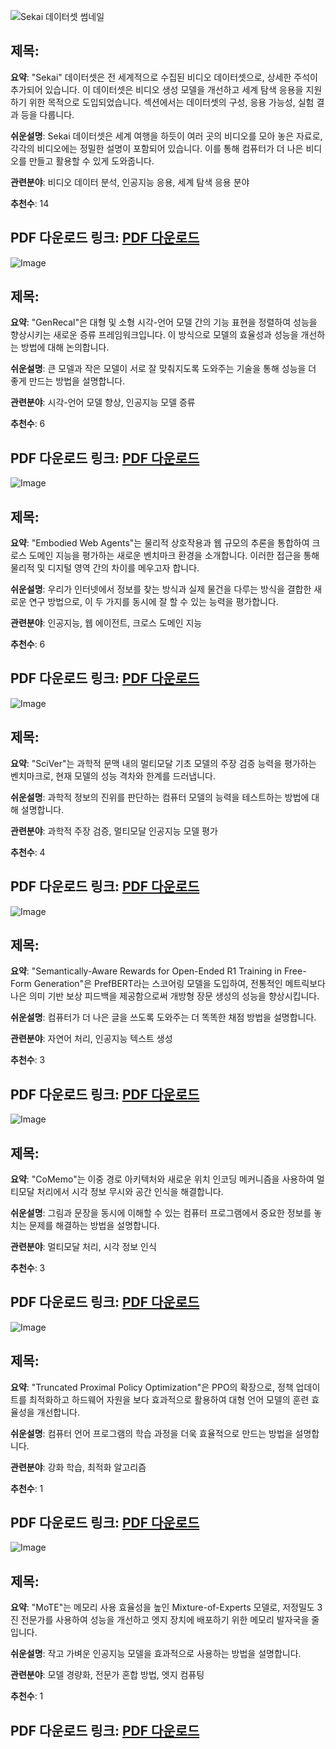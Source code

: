 ![Sekai 데이터셋 썸네일](\/avatars\/47ab3ada51c9b9976ac1cd0c4301c373.svg)
## 제목:
**요약**:
"Sekai" 데이터셋은 전 세계적으로 수집된 비디오 데이터셋으로, 상세한 주석이 추가되어 있습니다. 이 데이터셋은 비디오 생성 모델을 개선하고 세계 탐색 응용을 지원하기 위한 목적으로 도입되었습니다. 섹션에서는 데이터셋의 구성, 응용 가능성, 실험 결과 등을 다룹니다.

**쉬운설명**:
Sekai 데이터셋은 세계 여행을 하듯이 여러 곳의 비디오를 모아 놓은 자료로, 각각의 비디오에는 정밀한 설명이 포함되어 있습니다. 이를 통해 컴퓨터가 더 나은 비디오를 만들고 활용할 수 있게 도와줍니다.

**관련분야**:
비디오 데이터 분석, 인공지능 응용, 세계 탐색 응용 분야

**추천수**:
14

**PDF 다운로드 링크**: [PDF 다운로드](https://arxiv.org/pdf/2506.15675)
---

![Image](https://cdn-avatars.huggingface.co/v1/production/uploads/657152eb12f162153b50ec9d/qnldHP35PclV0pDz_05q8.jpeg)
## 제목:
**요약**:
"GenRecal"은 대형 및 소형 시각-언어 모델 간의 기능 표현을 정렬하여 성능을 향상시키는 새로운 증류 프레임워크입니다. 이 방식으로 모델의 효율성과 성능을 개선하는 방법에 대해 논의합니다.

**쉬운설명**:
큰 모델과 작은 모델이 서로 잘 맞춰지도록 도와주는 기술을 통해 성능을 더 좋게 만드는 방법을 설명합니다.

**관련분야**:
시각-언어 모델 향상, 인공지능 모델 증류

**추천수**:
6

**PDF 다운로드 링크**: [PDF 다운로드](https://arxiv.org/pdf/2506.15681)
---

![Image](https://cdn-thumbnails.huggingface.co/social-thumbnails/papers/2506.15677.png)
## 제목:
**요약**:
"Embodied Web Agents"는 물리적 상호작용과 웹 규모의 추론을 통합하여 크로스 도메인 지능을 평가하는 새로운 벤치마크 환경을 소개합니다. 이러한 접근을 통해 물리적 및 디지털 영역 간의 차이를 메우고자 합니다.

**쉬운설명**:
우리가 인터넷에서 정보를 찾는 방식과 실제 물건을 다루는 방식을 결합한 새로운 연구 방법으로, 이 두 가지를 동시에 잘 할 수 있는 능력을 평가합니다.

**관련분야**:
인공지능, 웹 에이전트, 크로스 도메인 지능

**추천수**:
6

**PDF 다운로드 링크**: [PDF 다운로드](https://arxiv.org/pdf/2506.15677)
---

![Image](https://cdn-thumbnails.huggingface.co/social-thumbnails/papers/2506.15569.png)
## 제목:
**요약**:
"SciVer"는 과학적 문맥 내의 멀티모달 기초 모델의 주장 검증 능력을 평가하는 벤치마크로, 현재 모델의 성능 격차와 한계를 드러냅니다.

**쉬운설명**:
과학적 정보의 진위를 판단하는 컴퓨터 모델의 능력을 테스트하는 방법에 대해 설명합니다.

**관련분야**:
과학적 주장 검증, 멀티모달 인공지능 모델 평가

**추천수**:
4

**PDF 다운로드 링크**: [PDF 다운로드](https://arxiv.org/pdf/2506.15569)
---

![Image](https://cdn-thumbnails.huggingface.co/social-thumbnails/papers/2506.15068.png)
## 제목:
**요약**:
"Semantically-Aware Rewards for Open-Ended R1 Training in Free-Form Generation"은 PrefBERT라는 스코어링 모델을 도입하여, 전통적인 메트릭보다 나은 의미 기반 보상 피드백을 제공함으로써 개방형 장문 생성의 성능을 향상시킵니다.

**쉬운설명**:
컴퓨터가 더 나은 글을 쓰도록 도와주는 더 똑똑한 채점 방법을 설명합니다.

**관련분야**:
자연어 처리, 인공지능 텍스트 생성

**추천수**:
3

**PDF 다운로드 링크**: [PDF 다운로드](https://arxiv.org/pdf/2506.15068)
---

![Image](https://cdn-thumbnails.huggingface.co/social-thumbnails/papers/2506.06279.png)
## 제목:
**요약**:
"CoMemo"는 이중 경로 아키텍처와 새로운 위치 인코딩 메커니즘을 사용하여 멀티모달 처리에서 시각 정보 무시와 공간 인식을 해결합니다.

**쉬운설명**:
그림과 문장을 동시에 이해할 수 있는 컴퓨터 프로그램에서 중요한 정보를 놓치는 문제를 해결하는 방법을 설명합니다.

**관련분야**:
멀티모달 처리, 시각 정보 인식

**추천수**:
3

**PDF 다운로드 링크**: [PDF 다운로드](https://arxiv.org/pdf/2506.06279)
---

![Image](https://cdn-thumbnails.huggingface.co/social-thumbnails/papers/2506.15050.png)
## 제목:
**요약**:
"Truncated Proximal Policy Optimization"은 PPO의 확장으로, 정책 업데이트를 최적화하고 하드웨어 자원을 보다 효과적으로 활용하여 대형 언어 모델의 훈련 효율성을 개선합니다.

**쉬운설명**:
컴퓨터 언어 프로그램의 학습 과정을 더욱 효율적으로 만드는 방법을 설명합니다.

**관련분야**:
강화 학습, 최적화 알고리즘

**추천수**:
1

**PDF 다운로드 링크**: [PDF 다운로드](https://arxiv.org/pdf/2506.15050)
---

![Image](https://cdn-thumbnails.huggingface.co/social-thumbnails/papers/2506.14435.png)
## 제목:
**요약**:
"MoTE"는 메모리 사용 효율성을 높인 Mixture-of-Experts 모델로, 저정밀도 3진 전문가를 사용하여 성능을 개선하고 엣지 장치에 배포하기 위한 메모리 발자국을 줄입니다.

**쉬운설명**:
작고 가벼운 인공지능 모델을 효과적으로 사용하는 방법을 설명합니다.

**관련분야**:
모델 경량화, 전문가 혼합 방법, 엣지 컴퓨팅

**추천수**:
1

**PDF 다운로드 링크**: [PDF 다운로드](https://arxiv.org/pdf/2506.14435)
---